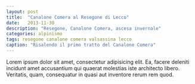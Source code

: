 ```yaml
---
layout: post
title:  "Canalone Comera al Resegone di Lecco"
date:   2013-11-30
description: "Resegone, Canalone Comera, ascesa invernale"
categories: alpinismo
tags: resegone canalone comera valsassina lecco
caption: "Risalendo il primo tratto del Canalone Comera"
---
```


Lorem ipsum dolor sit amet, consectetur adipisicing elit. Ea, facere deleniti incidunt amet accusantium qui quaerat molestias iste architecto libero. Veritatis, quam, consequatur in quasi aut inventore rerum rem quod.
